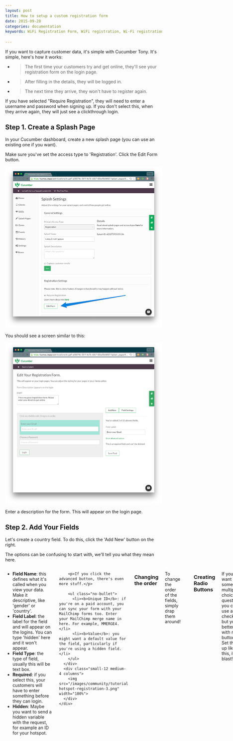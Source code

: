 ```yaml
---
layout: post
title: How to setup a custom registration form
date: 2015-09-28
categories: documentation
keywords: WiFi Registration Form, WiFi registration, Wi-Fi registration fields, MailChimp WiFi

---
```


If you want to capture customer data, it's simple with Cucumber Tony. It's simple, here's how it works:

- > The first time your customers try and get online, they'll see your registration form on the login page.
- > After filling in the details, they will be logged in.
- > The next time they arrive, they won't have to register again.

If you have selected "Require Registration", they will need to enter a username and password when signing up. If you don't select this, when they arrive again, they will just see a clickthrough login.

## Step 1. Create a Splash Page

In your Cucumber dashboard, create a new splash page (you can use an existing one if you want).

Make sure you've set the access type to 'Registration'. Click the Edit Form button.

<div class="mdl-typography--text-center">
  <img src="/images/community/tutorials/wifi-hotspot-registration-1.png" width="800px">
</div>

You should see a screen similar to this:

<div class="mdl-typography--text-center">
  <img src="/images/community/tutorials/wifi-hotspot-registration-2.png" width="800px">
</div>

Enter a description for the form. This will appear on the login page.

## Step 2. Add Your Fields

Let's create a country field. To do this, click the 'Add New' button on the right.

The options can be confusing to start with, we'll tell you what they mean here.

<div class="row">
  <div class="small-12 columns">
    <div class="row">
      <div class="small-12 medium-8 columns">
        <ul class="no-bullet">
          <li><b>Field Name</b>: this defines what it's called when you view your data. Make it descriptive, like 'gender' or 'country'.</li>
          <li><b>Field Label</b>: the label for the field and will appear on the logins. You can type 'hidden' here and it won't appear.</li>
          <li><b>Field Type</b>: the type of field, usually this will be text box.</li>
          <li><b>Required</b>: if you select this, your customers will have to enter something before they can login.</li>
          <li><b>Hidden</b>: Maybe you want to send a hidden variable with the request, for example an ID for your hotspot.</li>
        </ul>

        <p>If you click the advanced button, there's even more stuff.</p>

        <ul class="no-bullet">
          <li><b>Unique ID</b>: if you're on a paid account, you can sync your form with your MailChimp forms too. Enter your MailChimp merge name in here. For example, MMERGE4.</li>
          <li><b>Value</b>: you might want a default value for the field, particularly if you're using a hidden field.</li>
        </ul>
      </div>
      <div class="small-12 medium-4 columns">
        <img src="/images/community/tutorials/wifi-hotspot-registration-3.png" width="100%">
      </div>
    </div>
  </div>
</div>

### Changing the order

To change the order of the fields, simply drap them around!

<div class="mdl-typography--text-center">
  <img src="/images/community/tutorials/registration-form-order.gif" width="400px">
</div>

### Creating Radio Buttons

If you want some multiple-choice questions, you can use a checkbox but you're better off with radio buttons. Set them up like this, it's a blast!

<div class="mdl-typography--text-center">
  <img src="/images/community/tutorials/reg-radio-buttons.gif" width="400px">
</div>

### Getting your Data

Once your customers have started signing-up, their data will appear in the guests report.

The default view shows all your records. If you want to see your custom fields, you can switch the splash page in the drop down menu.

In the guest's page, you can view their details, usage history and leave some notes about the customer.


<div class="mdl-typography--text-center">
  <img src="/images/community/tutorials/guest-lists.gif" width="400px">
</div>

### Syncing with MailChimp and Campaign Monitor

To sync your emails with MailChimp, all you need to do is enable the newsletter in your splash page. Emails will automatically be sent to your service.

If you want to sync you custom fields with MailChimp, you need to be on a paid plan. If you're on a paid plan, please make sure the 'Merge Fieds' option is enabled. This only works with MailChimp at the moment.

<div class="mdl-typography--text-center">
  <img src="/images/community/tutorials/registration-fields-merge-fields-mailchimp.png" width="800px">
</div>

### That's a Wrap

You should be good to go, let us know if you need assistance with this!

## Questions

### What if they turn up with a new device.

If you've selected "Require Registration", they will be able to sign-in with their chosen username and password.

If not, they will have to register again. There's no way for us to tell who they are.

### I can't change the username

That's correct, the username field cannot be removed. The username is always the email of the customer.

### I can only see 25 guests

On the free plan, the number of guests you can view is limited to 25.

### I don't see my custom fields in MailChimp

This option is only available for paid plan. If you're on a paid plan, first check you have enabled "Merge Registration Fields" in your portal.

If you're sure you've done this, check your field IDs match. Your fields ID are set in MailChimp. Your merge ID must match your Unique ID:

<div class="row">
  <div class="small-12 medium-6 columns">
    <img src="/images/community/tutorials/mailchimp-merge-fields.png" width="100%">
  </div>
  <div class="small-12 medium-6 columns">
    <img src="/images/community/tutorials/mailchimp-merge-2.png" width="100%">
  </div>
</div>

### I deleted a field, my data looks wrong.

We recommend you don't delete fields if you already have data. If you want to change some fields, it's best to create a new splash page.

### Can I export the data

You bet! Simply visit your reports page and hit the download button. You'll be able to download the data as a CSV. Please note, this is a paid feature.

<hr>

*Cucumber Tony is a cloud based WiFi management platform for businesses. The firmware gives consumer-grade WiFi access points enterprise-like capabilities.Or you can utlise the captive portal solution with your existing infrastructure. Create a free account and check it here <a href="https://cucumberwifi.io">cucumberwifi.io</a>*

<div class="mdl-typography--text-center">

<h2>Come join Cucumber</h2>

<a href="https://my.ctapp.io/#/create" class="button success dst">Sign Up</a><br>

<p>Sign-up for Cucumber Tony, it's free for unlimited access points :)</p>

<hr>

</div>
